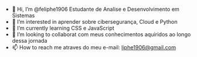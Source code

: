 - 👋 Hi, I’m @feliphe1906 Estudante de Analise e Desenvolvimento em  Sistemas
- 👀 I’m interested in  aprender  sobre cibersegurança, Cloud e Python
- 🌱 I’m currently learning CSS e JavaScript
- 💞️ I’m looking to collaborat com meus conhecimentos  aquiridos ao longo dessa jornada
- 📫 How to reach me  atraves do meu e-mail: liphe1906@gmail.com

<!---
feliphe1906/feliphe1906 is a ✨ special ✨ repository because its `README.md` (this file) appears on your GitHub profile.
You can click the Preview link to take a look at your changes.
--->
